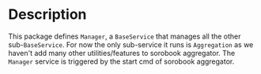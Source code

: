 # Description

This package defines `Manager`, a `BaseService` that manages all the other sub-`BaseService`. For now the only sub-service it runs is `Aggregation` as we haven't add many other utilities/features to sorobook aggregator. The `Manager` service is triggered by the start cmd of sorobook aggregator.
